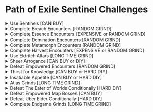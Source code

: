 # Path of Exile Sentinel Challenges

<details>
  <summary>Use Sentinels [CAN BUY]</summary>
  
- [ ] Ancient Pandemonium Sentinel
- [ ] Primeval Stalker Sentinel
- [ ] Ancient Stalker Sentinel
- [ ] Primeval Apex Sentinel
</details>

<details>
  <summary>Complete Breach Encounters [RANDOM GRIND]</summary>
  
 - [ ] Complete Breaches (8/100)
 - [ ] Defeat Chayula, Who Dreamt outside of its Domain
 - [ ] Defeat Xesht-Ula, the Open Hand
 - [ ] Complete a Flawless Breachstone	
</details>

<details>
  <summary>Complete Essence Encounters [EXPENSIVE or RANDOM GRIND]</summary>
  
 - [ ] Defeat an Essence Monster which has at least 4 Rare Modifiers																					
 - [ ] Defeat an Essence Monster that has 8 Essences in an area level of 80 or higher																	
 - [ ] Defeat an Essence Monster that has at least 2 of the following Essences: Hysteria, Horror, Delirium, Insanity
</details>

<details>
  <summary>Complete Domination Encounters [RANDOM GRIND]</summary>
  
 - [ ] Map Boss											
 - [ ] Breach Boss in the Wild							
 - [ ] Essence Monster									
 - [ ] Metamorph										
 - [ ] Delirium Boss									
 - [ ] Shaper or Elder Guardian	
</details>

<details>
  <summary>Complete Metamorph Encounters [RANDOM GRIND]</summary>
  
 - [ ] Defeat a Metamorph which is comprised of five Unique body parts									
 - [ ] Defeat a Metamorph which has 5 different Rare modifiers											
 - [ ] Defeat a Metamorph and a Rogue Metamorph within five seconds of one another						
 - [ ] Defeat a Metamorph in Tane's Laboratory
</details>

<details>
  <summary>Complete Harvest Encounters [EXPENSIVE or RANDOM GRIND]</summary>
  
 - [x] Defeat a Harvest Boss																			
 - [x] Harvest the Heart of the Grove																	
 - [ ] Sacrifice a stack of at least four Divination Cards and receive double that amount back			
 - [x] Harvest at least 7 Crops in a single Sacred Grove	
</details>

<details>
  <summary>Use Eldritch Altars [LONG TIME GRIND]</summary>
  
 - [ ] Activate Searing Exarch Altars with Wrath of the Cosmos allocated (30/250)
 - [ ] Activate Eater of Worlds Altars with Eldritch Gaze allocated (0/250)
 - [ ] Defeat a Tier 16 Map Boss in a Rare Map after having activated at least 6 Searing Exarch Altars in an area with Wrath of the Cosmos allocated									        
 - [ ] Defeat a Tier 16 Map Boss in a Rare Map after having activated at least 4 Eater of Worlds Altars which have modifiers that affect the Map Boss with Eldritch Gaze allocated
</details>

<details>
  <summary>Sheer Arrogance [CAN BUY or DIY]</summary>
  
 - [ ] Screaming Invitation              
 - [x] Incandescent Invitation           
 - [ ] Maven's Invitation: The Forgotten 
 - [ ] Maven's Invitation: The Hidden    
 - [ ] Maven's Invitation: The Feared
</details>

<details>
  <summary>Defeat Empowered Encounters [RANDOM GRIND]</summary>
  
 - [x] Defeat a Delirium Boss while it has at least 50 Empowerment in an area of level 80 or higher              
 - [ ] Defeat a Breach Boss in its domain while it has at least 50 Empowerment in an area of level 80 or higher  
 - [x] Defeat a Metamorph while it has at least 50 Empowerment in an area of level 80 or higher  
</details>

<details>
  <summary>Thirst for Knowledge [CAN BUY or HARD DIY]</summary>
  
 - [ ] Defeat The Searing Exarch in Absence of Patience and Wisdom while the area is level 85 
</details>

<details>
  <summary>Insatiable Appetite [CAN BUY or HARD DIY]</summary>
  
 - [ ] Defeat The Eater of Worlds in Absence of Symmetry and Harmony while the area is level 85
</details>

<details>
  <summary>Atlas Grinds [LONG TIME GRIND]</summary>
  
 - [ ] Activate Searing Exarch Altars (79/1000)  
 - [ ] Activate Eater of Worlds Altars (387/1000)
 - [ ] Defeat Witnessed Map Bosses (170/200)
</details>

<details>
  <summary>Defeat The Eater of Worlds Conditionally [HARD DIY]</summary>
  
 - [ ] After beginning to drown at least 10 times
 - [ ] Without being affected by more than 10 stacks of Inescapable Doom
 - [ ] With "Unique Boss has 70% increased Area of Effect" modifier affecting the area        
</details>

<details>
  <summary>Defeat Empowered Map Bosses [CAN BUY]</summary>
  
 - [ ] Defeat Suncaller Asha in Park Map while they are Empowered by The Angel of Vengeance            
 - [ ] Defeat Maligaro the Mutilator in Overgrown Shrine Map while they are Empowered by The Epiphany  
 - [ ] Defeat Amalgam of Nightmares in Carcass Map while they are Empowered by The Twisted Trinity     
 - [ ] Defeat Stone of the Currents in Wharf Map while they are Empowered by The Unbridled Tempest     
 - [ ] Defeat Shavronne the Sickening in Cells Map while they are Empowered by The Narcissist          
 - [ ] Defeat Portentia, the Foul in Waste Pool Map while they are Empowered by The Depraved           
 - [ ] Defeat Fire and Fury in Lava Chamber Map while they are Empowered by The Raging Inferno         
 - [ ] Defeat The Restless Shade in Grave Trough Map while they are Empowered by Insomnia         
</details>

<details>
  <summary>Defeat Uber Elder Conditionally [HARD DIY]</summary>
  
 - [ ] After defeating 3 Madness Propagators within 5 seconds            
 - [x] Without taking damage from The Shaper's Beam  
 - [ ] Without detonating any Volatile Anomalies     
 - [ ] After detonating 20 or more Volatile Anomalies        
</details>

<details>
  <summary>Complete Endgame Grinds [LONG TIME GRIND]</summary>
  
 - [ ] Use the Divine Font in the Endgame Labyrinth (3/250)            
 - [ ] Defeat 4-mod Rare Monsters in Tier 16 Maps (11/100)  
 - [ ] Defeat Uber Bosses (5/100)     
 - [ ] Reach Depth Level 600 in your Azurite Mine
 - [ ] Defeat Tier 16 Map Bosses with at least 50 Empowerment (26/200)
</details>
